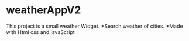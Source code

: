 # weatherAppV2

This project is a small weather Widget. 
 *Search weather of cities.
 *Made with Html css and javaScript
